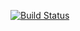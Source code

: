 [![Build Status](https://travis-ci.org/softwareengineering2019/fast-food-fast.svg?branch=development)](https://travis-ci.org/softwareengineering2019/fast-food-fast)